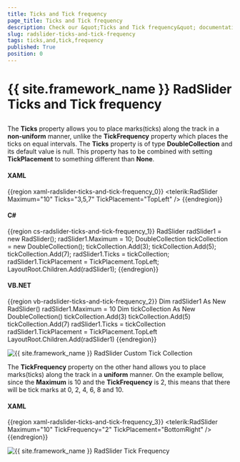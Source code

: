 ```yaml
---
title: Ticks and Tick frequency
page_title: Ticks and Tick frequency
description: Check our &quot;Ticks and Tick frequency&quot; documentation article for the RadSlider {{ site.framework_name }} control.
slug: radslider-ticks-and-tick-frequency
tags: ticks,and,tick,frequency
published: True
position: 0
---
```


# {{ site.framework_name }} RadSlider Ticks and Tick frequency



## 

The __Ticks__ property allows you to place marks(ticks) along the track in a __non-uniform__ manner, unlike the __TickFrequency__ property which places the ticks on equal intervals. The __Ticks__ property is of type __DoubleCollection__ and its default value is null. This property has to be combined with setting __TickPlacement__ to something different than __None__.
        

#### __XAML__

{{region xaml-radslider-ticks-and-tick-frequency_0}}
	<telerik:RadSlider Maximum="10" Ticks="3,5,7" TickPlacement="TopLeft" />
{{endregion}}



#### __C#__

{{region cs-radslider-ticks-and-tick-frequency_1}}
	RadSlider radSlider1 = new RadSlider();
	radSlider1.Maximum = 10;
	DoubleCollection tickCollection = new DoubleCollection();
	tickCollection.Add(3);
	tickCollection.Add(5);
	tickCollection.Add(7);
	radSlider1.Ticks = tickCollection;
	radSlider1.TickPlacement = TickPlacement.TopLeft;
	LayoutRoot.Children.Add(radSlider1);
{{endregion}}



#### __VB.NET__

{{region vb-radslider-ticks-and-tick-frequency_2}}
	Dim radSlider1 As New RadSlider()
	radSlider1.Maximum = 10
	Dim tickCollection As New DoubleCollection()
	tickCollection.Add(3)
	tickCollection.Add(5)
	tickCollection.Add(7)
	radSlider1.Ticks = tickCollection
	radSlider1.TickPlacement = TickPlacement.TopLeft
	LayoutRoot.Children.Add(radSlider1)
{{endregion}}

![{{ site.framework_name }} RadSlider Custom Tick Collection](images/radslider_features_ticks_custom.png)

The __TickFrequency__ property on the other hand allows you to place marks(ticks) along the track in a __uniform__ manner. On the example bellow, since the __Maximum__ is 10 and the __TickFrequency__ is 2, this means that there will be tick marks at 0, 2, 4, 6, 8 and 10.

#### __XAML__

{{region xaml-radslider-ticks-and-tick-frequency_3}}
	<telerik:RadSlider Maximum="10" TickFrequency="2" TickPlacement="BottomRight" />
{{endregion}}

![{{ site.framework_name }} RadSlider Tick Frequency](images/radslider_features_ticks_default.png)
